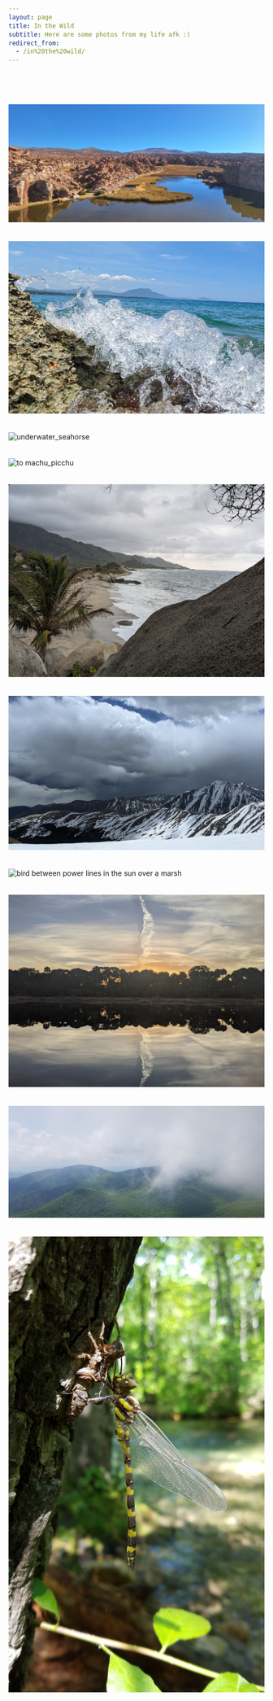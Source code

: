 ```yaml
---
layout: page
title: In the Wild
subtitle: Here are some photos from my life afk :)
redirect_from:
  - /in%20the%20wild/
---
```


<br><br><br>

![2024 Bolivia Laguna Catal.jpg](/images/2024_Bolivia_Laguna_Catal.jpg)
<br><br><br>
![Dominican_Republic_beach_and_wave_splash](/images/DOMR-splash.jpg)
<br><br><br>
![underwater_seahorse](/images/seahorse.jpg)
<br><br><br>
![to machu_picchu](/images/to_machu_picchu.jpg)
<br><br><br>
![tayrona_playa in spring](/images/tayrona_playa.jpg)
<br><br><br>
![front range in spring](/images/front_range_in_spring.jpg)
<br><br><br>
![bird between power lines in the sun over a marsh](/images/raven_in_sun.jpg)
<br><br><br>
![sunrise reflected in the marsh, reflexive appearance from clouds](/images/sunrise_reflected.jpg)
<br><br><br>
![blue ridge mountains and fog encroaching](/images/blue_ridge_mountains_thru_fog.jpg)
<br><br><br>
![dragonfly molted on a tree](/images/dragonfly_molting.jpg)

<br><br><br>
